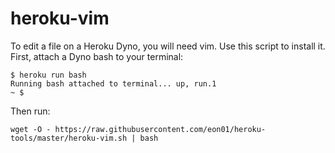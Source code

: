 # heroku-vim
To edit a file on a Heroku Dyno, you will need vim. Use this script to install it.
First, attach a Dyno bash to your terminal:

```
$ heroku run bash
Running bash attached to terminal... up, run.1
~ $
```

Then run:

```
wget -O - https://raw.githubusercontent.com/eon01/heroku-tools/master/heroku-vim.sh | bash
```
